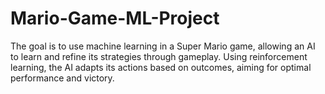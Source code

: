 # Mario-Game-ML-Project
The goal is to use machine learning in a Super Mario game, allowing an AI to learn and refine its strategies through gameplay. Using reinforcement learning, the AI adapts its actions based on outcomes, aiming for optimal performance and victory.
